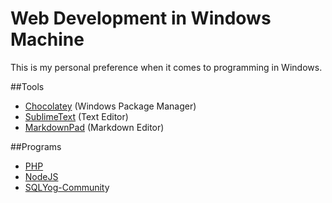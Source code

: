 # Web Development in Windows Machine

This is my personal preference when it comes to programming in Windows. 

##Tools
- [Chocolatey](https://chocolatey.org) (Windows Package Manager)
- [SublimeText](https://www.sublimetext.com) (Text Editor)
- [MarkdownPad](http://markdownpad.com) (Markdown Editor)

##Programs
- [PHP](http://php.net)
- [NodeJS](https://nodejs.org)
- [SQLYog-Communit](https://github.com/webyog/sqlyog-community)y